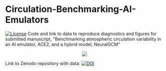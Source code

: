 # Circulation-Benchmarking-AI-Emulators
[![License](https://img.shields.io/badge/license-MIT-blue.svg)](LICENSE) 
Code and link to data to reproduce diagnostics and figures for submitted manuscript, "Benchmarking atmospheric circulation variability in an AI emulator, ACE2, and a hybrid model, NeuralGCM"

<p align="center">
  <a href="https://skillicons.dev">
    <img src="https://skillicons.dev/icons?i=python,bash" />
  </a>
</p>

Link to Zenodo repository with data: 
[![DOI](https://zenodo.org/badge/DOI/10.5281/zenodo.17351379.svg)](https://doi.org/10.5281/zenodo.17351379)


